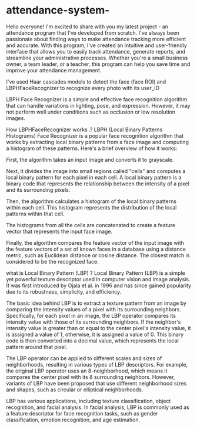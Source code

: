 # attendance-system-

Hello everyone! I'm excited to share with you my latest project - an attendance program that I've developed from scratch.
I've always been passionate about finding ways to make attendance tracking more efficient and accurate.
With this program, I've created an intuitive and user-friendly interface that allows you to easily track attendance, generate reports, and streamline your administrative processes. Whether you're a small business owner, a team leader, or a teacher, this program can help you save time and improve your attendance management.


I've used Haar cascades models to detect the face (face ROI) and LBPHFaceRecognizer to recognize every photo with its user_ID

LBPH Face Recognizer is a simple and effective face recognition algorithm that can handle variations in lighting, pose, and expression. However, it may not perform well under conditions such as occlusion or low resolution images.

How LBPHFaceRecognizer works .?
LBPH (Local Binary Patterns Histograms) Face Recognizer is a popular face recognition algorithm that works by extracting local binary patterns from a face image and computing a histogram of these patterns. Here's a brief overview of how it works:

First, the algorithm takes an input image and converts it to grayscale.

Next, it divides the image into small regions called "cells" and computes a local binary pattern for each pixel in each cell. A local binary pattern is a binary code that represents the relationship between the intensity of a pixel and its surrounding pixels.

Then, the algorithm calculates a histogram of the local binary patterns within each cell. This histogram represents the distribution of the local patterns within that cell.

The histograms from all the cells are concatenated to create a feature vector that represents the input face image.

Finally, the algorithm compares the feature vector of the input image with the feature vectors of a set of known faces in a database using a distance metric, such as Euclidean distance or cosine distance. The closest match is considered to be the recognized face.


what is Local Binary Pattern (LBP) ?
Local Binary Pattern (LBP) is a simple yet powerful texture descriptor used in computer vision and image analysis. It was first introduced by Ojala et al. in 1996 and has since gained popularity due to its robustness, simplicity, and efficiency.

The basic idea behind LBP is to extract a texture pattern from an image by comparing the intensity values of a pixel with its surrounding neighbors. Specifically, for each pixel in an image, the LBP operator compares its intensity value with those of its surrounding neighbors. If the neighbor's intensity value is greater than or equal to the center pixel's intensity value, it is assigned a value of 1, otherwise, it is assigned a value of 0. This binary code is then converted into a decimal value, which represents the local pattern around that pixel.

The LBP operator can be applied to different scales and sizes of neighborhoods, resulting in various types of LBP descriptors. For example, the original LBP operator uses an 8-neighborhood, which means it compares the center pixel with its 8 surrounding neighbors. However, variants of LBP have been proposed that use different neighborhood sizes and shapes, such as circular or elliptical neighborhoods.

LBP has various applications, including texture classification, object recognition, and facial analysis. In facial analysis, LBP is commonly used as a feature descriptor for face recognition tasks, such as gender classification, emotion recognition, and age estimation.
